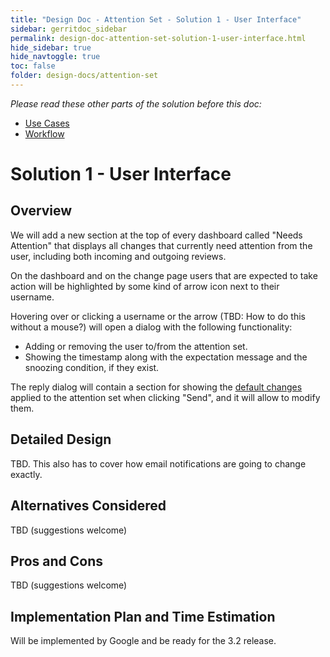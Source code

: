 ```yaml
---
title: "Design Doc - Attention Set - Solution 1 - User Interface"
sidebar: gerritdoc_sidebar
permalink: design-doc-attention-set-solution-1-user-interface.html
hide_sidebar: true
hide_navtoggle: true
toc: false
folder: design-docs/attention-set
---
```


*Please read these other parts of the solution before this doc:*

*   [Use Cases](use-cases.md)
*   [Workflow](solution-1-workflow.md)

# Solution 1 - User Interface

## <a id="overview">Overview

We will add a new section at the top of every dashboard called "Needs Attention" that displays all
changes that currently need attention from the user, including both incoming and outgoing reviews.

On the dashboard and on the change page users that are expected to take action will be highlighted
by some kind of arrow icon next to their username.

Hovering over or clicking a username or the arrow (TBD: How to do this without a mouse?) will open
a dialog with the following functionality:

*   Adding or removing the user to/from the attention set.
*   Showing the timestamp along with the expectation message and the snoozing condition, if they
    exist.

The reply dialog will contain a section for showing the
[default changes](solution-1-workflow.md#defaults) applied to the attention set when clicking
"Send", and it will allow to modify them.

## <a id="detailed-design">Detailed Design

TBD. This also has to cover how email notifications are going to change exactly.

## <a id="alternatives-considered">Alternatives Considered

TBD (suggestions welcome)

## <a id="pros-and-cons">Pros and Cons

TBD (suggestions welcome)

## <a id="implementation">Implementation Plan and Time Estimation

Will be implemented by Google and be ready for the 3.2 release.
